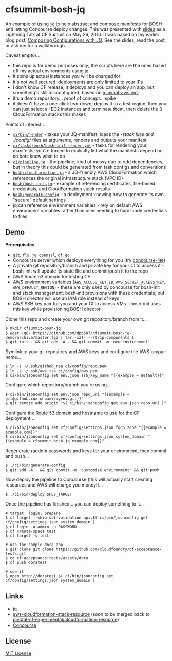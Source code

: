 # cfsummit-bosh-jq

An example of using [`jq`](https://stedolan.github.io/jq/) to help abstract and compose manifests for BOSH and letting Concourse deploy changes. This was presented with [slides](https://docs.google.com/presentation/d/1PiiO6ckMY5xZDJHcpu4JjpOMZu_F04D8Sd-krVv1rG0/view) as a Lightning Talk at CF Summit on May 26, 2016. It was based on my earlier blog post, [Composing Configurations with JQ](https://dpb587.me/blog/2016/04/26/composing-configurations-with-jq.html). See the slides, read the post, or ask me for a walkthrough.

Caveat emptor...

 * this repo is for demo purposes only; the scripts here are the ones based off my actual environments using jq
 * it spins up actual instances you will be charged for
 * it's not well secured; deployments are only limited to your IPs
 * I don't know CF release; it deploys and you can deploy an app, but something's still misconfigured; based on [minimal-aws.yml](https://github.com/cloudfoundry/cf-release/blob/master/example_manifests/minimal-aws.yml)
 * it's a demo repository... proof of concept... spike
 * it doesn't have a one-click tear down; deploy it to a test region, then you can just select all EC2 instances and terminate them, then delete the 3 CloudFormation stacks this makes

Points of interest...

 * [`ci/bin/render`](ci/bin/render) - takes your JQ-manifest, loads the *-stack files and ./config/* files as arguments, renders and outputs your manifest
 * [`ci/tasks/bosh/bosh-init-render.yml`](ci/tasks/bosh/bosh-init-render.yml) - tasks for rendering your manifests; you're forced to explicitly list what the manifests depend on so bots know what to do
 * [`ci/pipeline.jq`](ci/pipeline.jq) - the pipeline; kind of messy due to odd dependencies, but in theory this could be generated from task configs and conventions
 * [`bosh/cloudformation.jq`](bosh/cloudformation.jq) - a JQ-friendly AWS CloudFormation which references the original infrastructure stack (VPC ID)
 * [`bosh/bosh-init.jq`](bosh/bosh-init.jq) - example of referencing certificates, file-based credentials, and CloudFormation stack results
 * [`bosh/generate-config`](bosh/generate-config) - a deployment knowing how to generate its own "secure" default settings
 * jq can reference environment variables - rely on default AWS environment variables rather than user needing to hard-code credentials to files
 

## Demo

**Prerequisites**:

 * `git`, `fly`, `jq`, `openssl`, `cf`, `go`
 * Concourse server which deploys everything for you (try [concourse-lite](https://github.com/concourse/concourse-lite))
 * A private git repository/branch and private key for your CI to access it - bosh-init will update its state file and commit/push it to the repo
 * AWS Route 53 domain for testing CF
 * AWS environment variables (`AWS_ACCESS_KEY_ID`, `AWS_SECRET_ACCESS_KEY`, `AWS_DEFAULT_REGION`) - these are only used by concourse for bosh-init and stack management; bosh-init provisions with these credentials, but BOSH director will use an IAM role instead of keys
 * AWS SSH key pair for you and your CI to access VMs - bosh-init uses this key while provisioning BOSH director

Clone this repo and create your own git repository/branch from it...

    $ mkdir cfsummit-bosh-jq
    $ wget -qO- https://github.com/dpb587/cfsummit-bosh-jq-demo/archive/master.tgz | tar -xzf- --strip-components 1
    $ git init . && git add -A . && git commit -m 'new environment'

Symlink to your git repository and AWS keys and configure the AWS keypair name...

    $ ln -s ~/.ssh/github_rsa ci/config/repo.pem
    $ ln -s ~/.ssh/aws_rsa ci/config/aws.pem
    $ ci/bin/jsonconfig set env.json ssh_key_name "{{example = default}}"

Configure which repository/branch you're using...

    $ ci/bin/jsonconfig set env.json repo_uri "{{example = git@github.com:whoami/myenv.git}}"
    $ git remote add origin "$( ci/bin/jsonconfig get env.json repo_uri )"

Configure the Route 53 domain and hostname to use for the CF deployment...

    $ ci/bin/jsonconfig set cf/config/settings.json fqdn_zone "{{example = example.com}}"
    $ ci/bin/jsonconfig set cf/config/settings.json system_domain "{{example = cfsummit-bosh-jq.example.com}}"

Regenerate random passwords and keys for your environment, then commit and push...

    $ ./ci/bin/generate-config
    $ git add -A . && git commit -m 'customize environment' && git push

Now deploy the pipeline to Concourse (this will actually start creating resources and AWS will charge you money!)...

    $ ./ci/bin/deploy $FLY_TARGET

Once the pipeline has finished... you can deploy something to it...

    # target, login, prepare
    $ cf target --skip-ssl-validation api.$( ci/bin/jsonconfig get cf/config/settings.json system_domain )
    $ cf login -u admin -p PASSWORD
    $ cf create-space test
    $ cf target -s test
    
    # use the sample dora app
    $ git clone git clone https://github.com/cloudfoundry/cf-acceptance-tests.git
    $ cd cf-acceptance-tests/assets/dora
    $ cf push doratest
    
    # see it
    $ open http://doratest.$( ci/bin/jsonconfig get cf/config/settings.json system_domain )


## Links

 * [jq](https://stedolan.github.io/jq/)
 * [aws-cloudformation-stack-resource](https://github.com/dpb587/aws-cloudformation-stack-resource) (soon to be merged back to [pivotal-cf-experimental/cloudformation-resource](https://github.com/pivotal-cf-experimental/cloudformation-resource))
 * [Concourse](http://concourse.ci/)
 

## License

[MIT License](./LICENSE)
